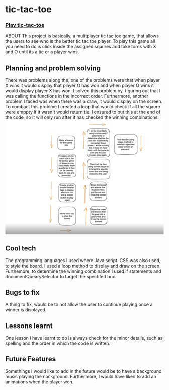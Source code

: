 # tic-tac-toe
### [Play tic-tac-toe](https://josephnijo12.github.io/tic-tac-toe)
ABOUT
This project is basically, a mulitplayer tic tac toe game, that allows the users to see who is the better tic tac toe player. To play this game all you need to do is click inside the assigned sqaures and take turns with X and O until its a tie or a player wins. 

## Planning and problem solving
There was problems along the, one of the problems were that when player X wins it would display that player O has won and when player O wins it would display player X has won. I solved this problem by, figuring out that I was calling the functions in the incorrect order. Furthermore, another problem I faced was when there was a draw, it would display on the screen. To combact this problme I created a loop that would check if all the sqaure were emppty if it wasn't would return tie. I ensured to put this at the end of the code, so it will only run after it has checked the winning combinations. 
![Plan](./Screenshot%202023-04-24%20at%2012.19.39%20pm.png) 

## Cool tech 
The programming languages I used where Java script. CSS was also used, to style the board. I used a loop method to display and draw on the screen. Furthemore, to determine the winning combination I used if statements and documentQuearySelector to target the specfifed box. 

## Bugs to fix 
A thing to fix, would be to not allow the user to continue playing once a winner is displayed. 

## Lessons learnt
One lesson I have learnt to do is always check for the minor details, such as spelling and the order in which the code is written.

## Future Features
Somethings I would like to add in the future would be to have a background music playing the nackground. Furthermore, I would have liked to add an animations when the player won. 



